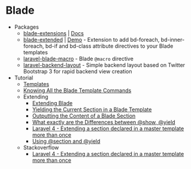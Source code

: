 # Blade
* Packages
    - [blade-extensions](http://goo.gl/61D5Bi) | [Docs](http://goo.gl/RCCS20)
    - [blade-extended](http://goo.gl/f02zH2) | [Demo](http://sleeping-owl-blade-extended.gopagoda.com/) - Extension to add bd-foreach, bd-inner-foreach, bd-if and bd-class attribute directives to your Blade templates
    - [laravel-blade-macro](http://goo.gl/nHBuPJ) - Blade `@macro` directive
    - [laravel-backend-layout](http://goo.gl/XRoRcM) - Simple backend layout based on Twitter Bootstrap 3 for rapid backend view creation
* Tutorial
    - [Templates](http://goo.gl/FXMs6c)
    - [Knowing All the Blade Template Commands](http://goo.gl/1nBCo1)
    - Extending
        - [Extending Blade](http://goo.gl/plZ1ig)
        - [Yielding the Current Section in a Blade Template](http://goo.gl/viWgUc)
        - [Outputting the Content of a Blade Section](http://goo.gl/KWvsKS)
        - [What exactly are the Differences between @show, @yield](https://goo.gl/1ZONdm)
        - [Laravel 4 - Extending a section declared in a master template more than once](http://goo.gl/MHmTQU)
        - [Using @section and @yield](http://goo.gl/F93QCV)
    - Stackoverflow
        - [Laravel 4 - Extending a section declared in a master template more than once](http://goo.gl/TnqFu2)
